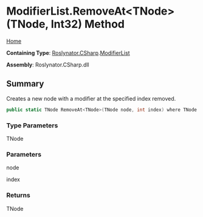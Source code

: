 # ModifierList\.RemoveAt\<TNode>\(TNode, Int32\) Method

[Home](../../../../README.md)

**Containing Type**: [Roslynator.CSharp](../../README.md)\.[ModifierList](../README.md)

**Assembly**: Roslynator\.CSharp\.dll

## Summary

Creates a new node with a modifier at the specified index removed\.

```csharp
public static TNode RemoveAt<TNode>(TNode node, int index) where TNode : Microsoft.CodeAnalysis.SyntaxNode
```

### Type Parameters

TNode



### Parameters

node



index



### Returns

TNode

